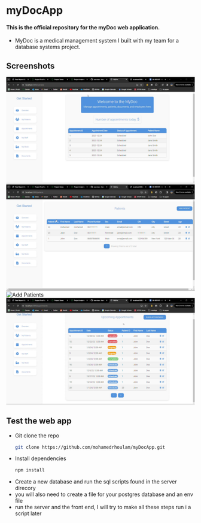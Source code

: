 ﻿# myDocApp
#### This is the official repository for the myDoc web application. 
- MyDoc is a medical management system I built with my team for a database systems project.
## Screenshots
![Dashboard](screenshots/dashboard.jpg "Dashboard")
![patients](/screenshots/patients.jpg "patients page")
![Add Patients](/screenshots/add_patient.jpg "Add patients form")
![Appointments](/screenshots/appts.jpg "Appointments page")

## Test the web app 
- Git clone the repo
  ```bash
  git clone https://github.com/mohamedrhoulam/myDocApp.git
  ```
- Install dependencies
    ```bash
    npm install
    ```
- Create a new database and run the sql scripts found in the server direcory
- you will also need to create a file for your postgres database and an env file
- run the server and the front end, I will try to make all these steps run i a script later
  


